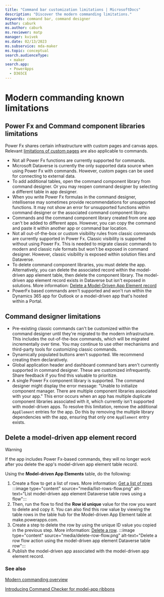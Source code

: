 ```yaml
---
title: "Command bar customization limitations | MicrosoftDocs"
description: "Discover the modern commanding limitations."
Keywords: command bar, command designer
author: caburk
ms.author: caburk
ms.reviewer: matp
manager: kvivek
ms.date: 02/13/2023
ms.subservice: mda-maker
ms.topic: conceptual
search.audienceType: 
  - maker
search.app: 
  - PowerApps
  - D365CE
---
```

# Modern commanding known limitations

## Power Fx and Command component libraries limitations

Power Fx shares certain infrastructure with custom pages and canvas apps. Relevant [limitations of custom pages](model-app-page-issues.md) are also applicable to commands.

- Not all Power Fx functions are currently supported for commands.
- Microsoft Dataverse is currently the only supported data source when using Power Fx with commands. However, custom pages can be used for connecting to external data.
-	To add additional tables, open the command component library from command designer. Or you may reopen command designer by selecting a different table in app designer.
-	When you write Power Fx formulas in the command designer, intellisense may sometimes provide recommendations for unsupported functions. It may not show an error for unsupported functions within command designer or the associated command component library.
-	Commands and the command component library created from one app can't be added to different apps. However, you can copy the command and paste it within another app or command bar location.
-	Not all out-of-the-box or custom visibility rules from classic commands are currently supported in Power Fx. Classic visibility is supported without using Power Fx. This is needed to migrate classic commands to modern and classic rule formats but won't be exposed in command designer. However, classic visibility is exposed within solution files and Dataverse.
-	To delete command component libraries, you must delete the app. Alternatively, you can delete the associated record within the model-driven app element table, then delete the component library. The model-driven app element record exists in Dataverse but isn't exposed in solutions. More information: [Delete a Model-Driven App Element record](#delete-a-model-driven-app-element-record)
- PowerFx based commands aren't supported and won't run within the Dynamics 365 app for Outlook or a model-driven app that's hosted within a Portal.

## Command designer limitations

- Pre-existing classic commands can't be customized within the command designer until they're migrated to the modern infrastructure. This includes the out-of-the-box commands, which will be migrated incrementally over time. You may continue to use other mechanisms and third-party tools for customizing classic commands.
- Dynamically populated buttons aren't supported. We recommend creating them declaratively.
- Global application header and dashboard command bars aren't currently supported in command designer. These are customized infrequently. Share feedback if you find this valuable to prioritize.
- A single Power Fx component library is supported. The command designer might display the error message: "Unable to initialize component manager. There are multiple component libraries associated with your app." This error occurs when an app has multiple duplicate component libraries associated with it, which currently isn't supported with model-driven apps. To resolve this limitation, remove the additional `AppElement` entries for the app. Do this by removing the multiple library dependencies with the app, ensuring that only one `AppElement` entry exists.

## Delete a model-driven app element record

> [!WARNING] 
> If the app includes Power Fx-based commands, they will no longer work after you delete the app's model-driven app element table record.

Using the **Model-driven App Elements** table, do the following:

1. Create a flow to get a list of rows. More information: [Get a list of rows](/power-automate/dataverse/list-rows#get-a-list-of-rows)
   :::image type="content" source="media/list-rows-flow.png" alt-text="List model-driven app element Dataverse table rows using a flow":::
1. Then, run the flow to find the **Row id unique** value for the row you want to delete and copy it. You can also find this row value by viewing the table rows in the table hub for the Model-driven App Element table at make.powerapps.com.
1. Create a step to delete the row by using the unique ID value you copied in the previous step. More information: [Delete a row](/power-automate/dataverse/delete-row).
   :::image type="content" source="media/delete-row-flow.png" alt-text="Delete a row flow action using the model-driven app element Dataverse table row":::
1. Publish the model-driven app associated with the model-driven app element record.

### See also

[Modern commanding overview](command-designer-overview.md)

[Introducing Command Checker for model-app ribbons](https://powerapps.microsoft.com/blog/introducing-command-checker-for-model-app-ribbons/)
